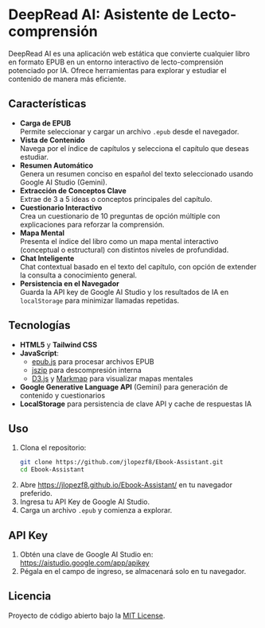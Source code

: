 # DeepRead AI: Asistente de Lecto-comprensión

DeepRead AI es una aplicación web estática que convierte cualquier libro en formato EPUB en un entorno interactivo de lecto-comprensión potenciado por IA. Ofrece herramientas para explorar y estudiar el contenido de manera más eficiente.

## Características

- **Carga de EPUB**  
  Permite seleccionar y cargar un archivo `.epub` desde el navegador.  
- **Vista de Contenido**  
  Navega por el índice de capítulos y selecciona el capítulo que deseas estudiar.
- **Resumen Automático**  
  Genera un resumen conciso en español del texto seleccionado usando Google AI Studio (Gemini).
- **Extracción de Conceptos Clave**  
  Extrae de 3 a 5 ideas o conceptos principales del capítulo.
- **Cuestionario Interactivo**  
  Crea un cuestionario de 10 preguntas de opción múltiple con explicaciones para reforzar la comprensión.
- **Mapa Mental**  
  Presenta el índice del libro como un mapa mental interactivo (conceptual o estructural) con distintos niveles de profundidad.
- **Chat Inteligente**  
  Chat contextual basado en el texto del capítulo, con opción de extender la consulta a conocimiento general.
- **Persistencia en el Navegador**  
  Guarda la API key de Google AI Studio y los resultados de IA en `localStorage` para minimizar llamadas repetidas.

## Tecnologías

- **HTML5** y **Tailwind CSS**  
- **JavaScript**: 
  - [epub.js](https://github.com/futurepress/epub.js) para procesar archivos EPUB  
  - [jszip](https://stuk.github.io/jszip/) para descompresión interna  
  - [D3.js](https://d3js.org/) y [Markmap](https://markmap.js.org/) para visualizar mapas mentales  
- **Google Generative Language API** (Gemini) para generación de contenido y cuestionarios  
- **LocalStorage** para persistencia de clave API y cache de respuestas IA

## Uso

1. Clona el repositorio:
   ```sh
   git clone https://github.com/jlopezf8/Ebook-Assistant.git
   cd Ebook-Assistant
   ```
2. Abre https://jlopezf8.github.io/Ebook-Assistant/ en tu navegador preferido.
3. Ingresa tu API Key de Google AI Studio.
4. Carga un archivo `.epub` y comienza a explorar.

## API Key

1. Obtén una clave de Google AI Studio en:  
   https://aistudio.google.com/app/apikey  
2. Pégala en el campo de ingreso, se almacenará solo en tu navegador.

## Licencia

Proyecto de código abierto bajo la [MIT License](LICENSE).
